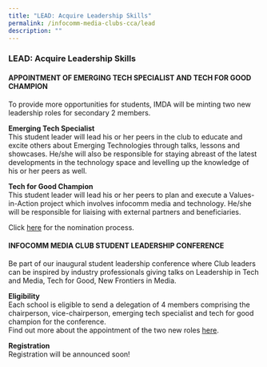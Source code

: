 ```yaml
---
title: "LEAD: Acquire Leadership Skills"
permalink: /infocomm-media-clubs-cca/lead
description: ""
---
```

### LEAD: Acquire Leadership Skills

<a name="top"></a>
#### APPOINTMENT OF EMERGING TECH SPECIALIST AND TECH FOR GOOD CHAMPION

To provide more opportunities for students, IMDA will be minting two new leadership roles for secondary 2 members. 

**Emerging Tech Specialist**
<br>
This student leader will lead his or her peers in the club to educate and excite others about Emerging Technologies through talks, lessons and showcases. He/she will also be responsible for staying abreast of the latest developments in the technology space and levelling up the knowledge of his or her peers as well.

**Tech for Good Champion**
<br>
This student leader will lead his or her peers to plan and execute a Values-in-Action project which involves infocomm media and technology. He/she will be responsible for liaising with external partners and beneficiaries.

Click [here](/files/infocomm-media-clubs/LEAD%20Selection%20Info%20Kit_Final.pdf) for the nomination process.

#### INFOCOMM MEDIA CLUB STUDENT LEADERSHIP CONFERENCE

Be part of our inaugural student leadership conference where Club leaders can be inspired by industry professionals giving talks on Leadership in Tech and Media, Tech for Good, New Frontiers in Media.

**Eligibility**<br>
Each school is eligible to send a delegation of 4 members comprising the chairperson, vice-chairperson, emerging tech specialist and tech for good champion for the conference. <br>
Find out more about the appointment of the two new roles <a href="#top">here<a/>.

**Registration**<br>
Registration will be announced soon!